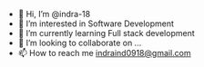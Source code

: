 - 👋 Hi, I’m @indra-18
- 👀 I’m interested in Software Development 
- 🌱 I’m currently learning Full stack development
- 💞️ I’m looking to collaborate on ...
- 📫 How to reach me indraind0918@gmail.com

<!---
indra-18/indra-18 is a ✨ special ✨ repository because its `README.md` (this file) appears on your GitHub profile.
You can click the Preview link to take a look at your changes.
--->

